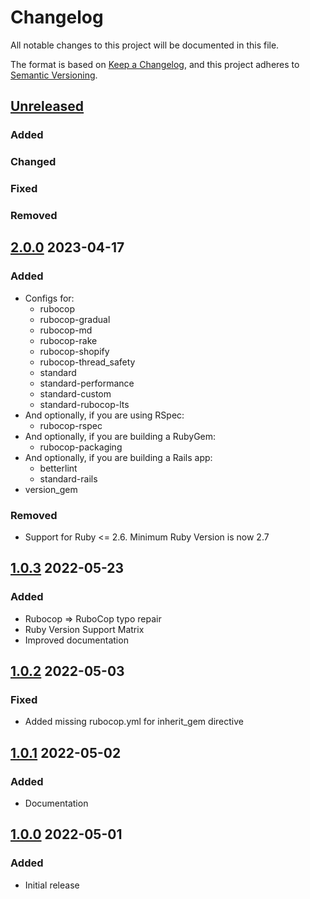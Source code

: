 # Changelog
All notable changes to this project will be documented in this file.

The format is based on [Keep a Changelog](https://keepachangelog.com/en/1.0.0/),
and this project adheres to [Semantic Versioning](https://semver.org/spec/v2.0.0.html).

## [Unreleased]
### Added
### Changed
### Fixed
### Removed

## [2.0.0] 2023-04-17
### Added
- Configs for:
  - rubocop
  - rubocop-gradual
  - rubocop-md
  - rubocop-rake
  - rubocop-shopify
  - rubocop-thread_safety
  - standard
  - standard-performance
  - standard-custom
  - standard-rubocop-lts
- And optionally, if you are using RSpec:
  - rubocop-rspec
- And optionally, if you are building a RubyGem:
  - rubocop-packaging
- And optionally, if you are building a Rails app:
  - betterlint
  - standard-rails
- version_gem
### Removed
- Support for Ruby <= 2.6. Minimum Ruby Version is now 2.7

## [1.0.3] 2022-05-23
### Added
- Rubocop => RuboCop typo repair
- Ruby Version Support Matrix
- Improved documentation

## [1.0.2] 2022-05-03
### Fixed
- Added missing rubocop.yml for inherit_gem directive

## [1.0.1] 2022-05-02
### Added
- Documentation

## [1.0.0] 2022-05-01
### Added
- Initial release

[Unreleased]: https://github.com/rubocop-lts/rubocop-ruby2_4/compare/v2.0.0...HEAD
[2.0.0]: https://github.com/rubocop-lts/rubocop-ruby2_4/compare/v1.0.3...v2.0.0
[1.0.3]: https://github.com/rubocop-lts/rubocop-ruby2_4/compare/v1.0.2...v1.0.3
[1.0.2]: https://github.com/rubocop-lts/rubocop-ruby2_4/compare/v1.0.1...v1.0.2
[1.0.1]: https://github.com/rubocop-lts/rubocop-ruby2_4/compare/v1.0.0...v1.0.1
[1.0.0]: https://github.com/rubocop-lts/rubocop-ruby2_4/compare/69576e0c1884ab3c773394b5f30a9ebafe11a2a7...v1.0.0
